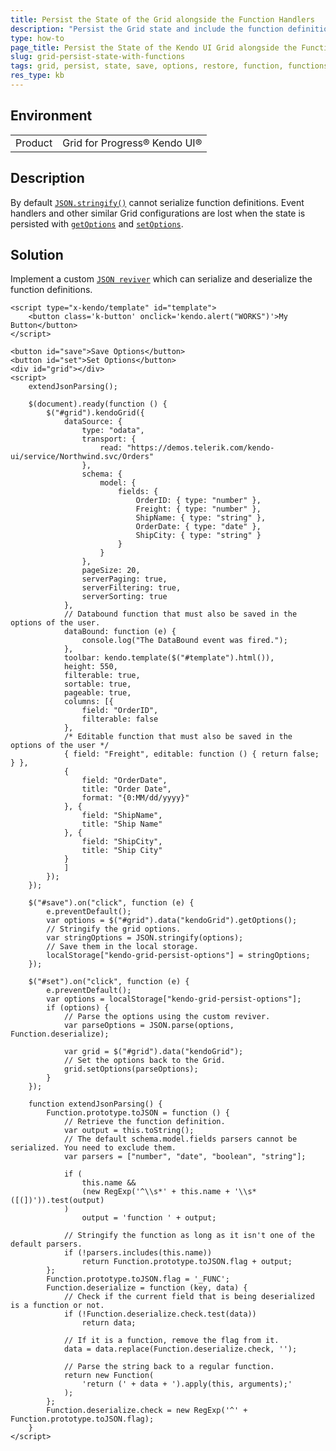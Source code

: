 ```yaml
---
title: Persist the State of the Grid alongside the Function Handlers
description: "Persist the Grid state and include the function definitions in the saved options."
type: how-to
page_title: Persist the State of the Kendo UI Grid alongside the Function Handlers - Kendo UI Grid for jQuery
slug: grid-persist-state-with-functions
tags: grid, persist, state, save, options, restore, function, functions, handler, handlers
res_type: kb
---
```


## Environment
<table>
	<tbody>
		<tr>
			<td>Product</td>
			<td>Grid for Progress® Kendo UI®</td>
		</tr>
	</tbody>
</table>

## Description

By default [`JSON.stringify()`](https://developer.mozilla.org/en-US/docs/Web/JavaScript/Reference/Global_Objects/JSON/stringify) cannot serialize function definitions. Event handlers and other similar Grid configurations are lost when the state is persisted with [`getOptions`](/api/javascript/ui/grid/methods/getoptions) and [`setOptions`](/api/javascript/ui/grid/methods/setoptions).

## Solution

Implement a custom [`JSON reviver`](https://developer.mozilla.org/en-US/docs/Web/JavaScript/Reference/Global_Objects/JSON/parse#using_the_reviver_parameter) which can serialize and deserialize the function definitions.

```dojo
<script type="x-kendo/template" id="template">
    <button class='k-button' onclick='kendo.alert("WORKS")'>My Button</button>
</script>

<button id="save">Save Options</button>
<button id="set">Set Options</button>
<div id="grid"></div>
<script>
    extendJsonParsing();

    $(document).ready(function () {
        $("#grid").kendoGrid({
            dataSource: {
                type: "odata",
                transport: {
                    read: "https://demos.telerik.com/kendo-ui/service/Northwind.svc/Orders"
                },
                schema: {
                    model: {
                        fields: {
                            OrderID: { type: "number" },
                            Freight: { type: "number" },
                            ShipName: { type: "string" },
                            OrderDate: { type: "date" },
                            ShipCity: { type: "string" }
                        }
                    }
                },
                pageSize: 20,
                serverPaging: true,
                serverFiltering: true,
                serverSorting: true
            },
            // Databound function that must also be saved in the options of the user.
            dataBound: function (e) {
                console.log("The DataBound event was fired.");
            },
            toolbar: kendo.template($("#template").html()),
            height: 550,
            filterable: true,
            sortable: true,
            pageable: true,
            columns: [{
                field: "OrderID",
                filterable: false
            },
            /* Editable function that must also be saved in the options of the user */
            { field: "Freight", editable: function () { return false; } },
            {
                field: "OrderDate",
                title: "Order Date",
                format: "{0:MM/dd/yyyy}"
            }, {
                field: "ShipName",
                title: "Ship Name"
            }, {
                field: "ShipCity",
                title: "Ship City"
            }
            ]
        });
    });

    $("#save").on("click", function (e) {
        e.preventDefault();
        var options = $("#grid").data("kendoGrid").getOptions();
        // Stringify the grid options.
        var stringOptions = JSON.stringify(options);
        // Save them in the local storage.
        localStorage["kendo-grid-persist-options"] = stringOptions;
    });

    $("#set").on("click", function (e) {
        e.preventDefault();
        var options = localStorage["kendo-grid-persist-options"];
        if (options) {
            // Parse the options using the custom reviver.
            var parseOptions = JSON.parse(options, Function.deserialize);

            var grid = $("#grid").data("kendoGrid");
            // Set the options back to the Grid.
            grid.setOptions(parseOptions);
        }
    });

    function extendJsonParsing() {
        Function.prototype.toJSON = function () {
            // Retrieve the function definition.
            var output = this.toString();
            // The default schema.model.fields parsers cannot be serialized. You need to exclude them.
            var parsers = ["number", "date", "boolean", "string"];

            if (
                this.name &&
                (new RegExp('^\\s*' + this.name + '\\s*([(])')).test(output)
            )
                output = 'function ' + output;

            // Stringify the function as long as it isn't one of the default parsers.
            if (!parsers.includes(this.name))
                return Function.prototype.toJSON.flag + output;
        };
        Function.prototype.toJSON.flag = '_FUNC';
        Function.deserialize = function (key, data) {
            // Check if the current field that is being deserialized is a function or not.
            if (!Function.deserialize.check.test(data))
                return data;

            // If it is a function, remove the flag from it.
            data = data.replace(Function.deserialize.check, '');

            // Parse the string back to a regular function.
            return new Function(
                'return (' + data + ').apply(this, arguments);'
            );
        };
        Function.deserialize.check = new RegExp('^' + Function.prototype.toJSON.flag);
    }
</script>
```